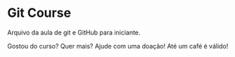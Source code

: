 # Git Course

Arquivo da aula de git e GitHub para iniciante.

Gostou do curso? Quer mais? Ajude com uma doação! Até um café é válido!
